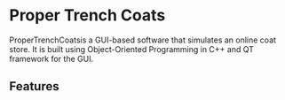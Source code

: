 # Proper Trench Coats 
ProperTrenchCoatsis a GUI-based software that simulates an online coat store.
It is built using Object-Oriented Programming in C++ and QT framework for the GUI.

## Features
